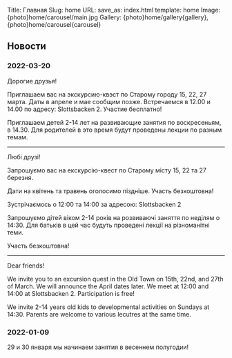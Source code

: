 Title: Главная
Slug: home
URL:
save_as: index.html
template: home
Image: {photo}home/carousel/main.jpg
Gallery: {photo}home/gallery{gallery},{photo}home/carousel{carousel}

## Новости

### 2022-03-20

Дорогие друзья!

Приглашаем вас на экскурсию-квэст по Старому городу 15, 22, 27 марта. Даты в апреле и мае сообщим позже.
Встречаемся в 12.00 и 14.00 по адресу: Slottsbacken 2. Участие бесплатно!

Приглашаем детей 2-14 лет на развивающие занятия по воскресеньям, в 14.30.
Для родителей в это время будут проведены лекции по разным темам.

---

Любі друзі!

Запрошуємо вас на екскурсію-квест по Старому місту 15, 22 та 27 березня.

Дати на квітень та травень оголосимо піздніше. Участь безкоштовна!

Зустрічаємось о 12:00 та 14:00 за адресою:
Slottsbacken 2

Запрошуємо дітей віком 2-14 років на розвиваючі заняття по неділям о 14:30.
Для батьків в цей час будуть проведені лекції на різноманітні теми.

Участь безкоштовна!

---

Dear friends!

We invite you to an excursion quest in the Old Town on 15th, 22nd, and 27th of March. We will announce the April dates later.
We meet at 12:00 and 14:00 at Slottsbacken 2. Participation is free!

We invite 2-14 years old kids to developmental activities on Sundays at 14:30.
Parents are welcome to various lecutres at the same time.

### 2022-01-09

29 и 30 января мы начинаем занятия в весеннем полугодии!
